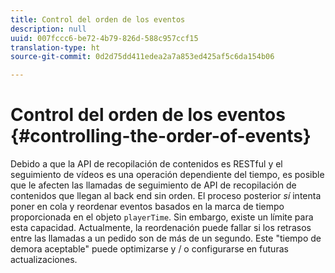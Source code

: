 ```yaml
---
title: Control del orden de los eventos
description: null
uuid: 007fccc6-be72-4b79-826d-588c957ccf15
translation-type: ht
source-git-commit: 0d2d75dd411edea2a7a853ed425af5c6da154b06

---
```



# Control del orden de los eventos {#controlling-the-order-of-events}

Debido a que la API de recopilación de contenidos es RESTful y el seguimiento de vídeos es una operación dependiente del tiempo, es posible que le afecten las llamadas de seguimiento de API de recopilación de contenidos que llegan al back end sin orden. El proceso posterior *sí* intenta poner en cola y reordenar eventos basados en la marca de tiempo proporcionada en el objeto `playerTime`. Sin embargo, existe un límite para esta capacidad. Actualmente, la reordenación puede fallar si los retrasos entre las llamadas a un pedido son de más de un segundo. Este "tiempo de demora aceptable" puede optimizarse y / o configurarse en futuras actualizaciones.
